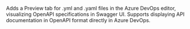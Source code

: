 Adds a Preview tab for .yml and .yaml files in the Azure DevOps editor, visualizing OpenAPI specifications in Swagger UI. Supports displaying API documentation in OpenAPI format directly in Azure DevOps.